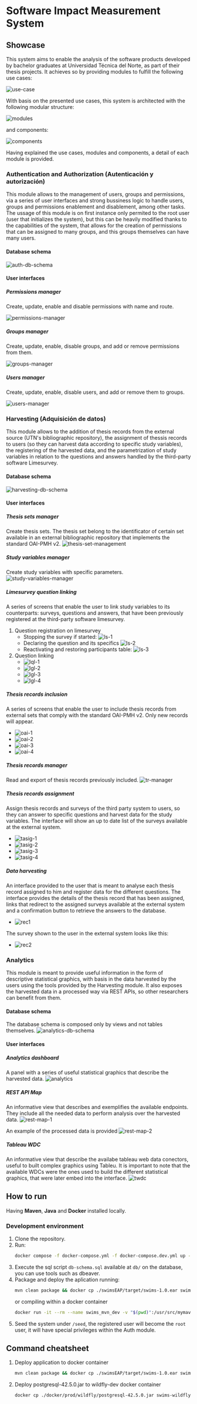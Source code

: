 # Software Impact Measurement System

## Showcase

This system aims to enable the analysis of the software products developed by bachelor graduates at Universidad Técnica del Norte, as part of their thesis projects. It achieves so by providing modules to fulfill the following use cases:

![use-case](./attachments/images/use-cases.png)

With basis on the presented use cases, this system is architected with the following modular structure:

![modules](./attachments/images/blocks-d2.png)

and components:

![components](./attachments/images/blocks-d1.png)

Having explained the use cases, modules and components, a detail of each module is provided.

### Authentication and Authorization (Autenticación y autorización)

This module allows to the management of users, groups and permissions, via a series of user interfaces and strong bussiness logic to handle users, groups and permissions enablement and disablement, among other tasks.  
The ussage of this module is on first instance only permited to the root user (user that initializes the system), but this can be heavily modified thanks to the capabilities of the system, that allows for the creation of permissions that can be assigned to many groups, and this groups themselves can have many users.

#### Database schema

![auth-db-schema](./attachments/images/swimsdb%20-%20auth.png)

#### User interfaces

##### Permissions manager

Create, update, enable and disable permissions with name and route.

![permissions-manager](./attachments/images/permissions-manager.png)

##### Groups manager

Create, update, enable, disable groups, and add or remove permissions from them.

![groups-manager](./attachments/images/groups-manager.png)

##### Users manager

Create, update, enable, disable users, and add or remove them to groups.

![users-manager](./attachments/images/users-manager.png)

### Harvesting (Adquisición de datos)

This module allows to the addition of thesis records from the external source (UTN's bibliographic repository), the assignment of thessis records to users (so they can harvest data according to specific study variables), the registering of the harvested data, and the parametrization of study variables in relation to the questions and answers handled by the third-party software Limesurvey.

#### Database schema

![harvesting-db-schema](./attachments/images/swimsdb%20-%20harvesting.png)

#### User interfaces

##### Thesis sets manager

Create thesis sets. The thesis set belong to the identificator of certain set available in an external bibliographic repository that implements the standard OAI-PMH v2.
![thesis-set-management](./attachments/images/thesis-set-management.png)

##### Study variables manager

Create study variables with specific parameters.
![study-variables-manager](./attachments/images/study-variable-manager.png)

##### Limesurvey question linking

A series of screens that enable the user to link study variables to its counterparts: surveys, questions and answers, that have been previously registered at the third-party software limesurvey.

1. Question registration on limesurvey
   - Stopping the survey if started:
     ![ls-1](./attachments/images/ls-linking-1.png)
   - Declaring the question and its specifics
     ![ls-2](./attachments/images/ls-linking-2.png)
   - Reactivating and restoring participants table:
     ![ls-3](./attachments/images/ls-linking-3.png)
2. Question linking
   - ![lql-1](./attachments/images/sv-linking-1.png)
   - ![lgl-2](./attachments/images/sv-linking-2.png)
   - ![lgl-3](./attachments/images/sv-linking-3.png)
   - ![lgl-4](./attachments/images/sv-linking-4.png)

##### Thesis records inclusion

A series of screens that enable the user to include thesis records from external sets that comply with the standard OAI-PMH v2. Only new records will appear.

- ![oai-1](./attachments/images/oai1.png)
- ![oai-2](./attachments/images/oai2.png)
- ![oai-3](./attachments/images/oai3.png)
- ![oai-4](./attachments/images/oai4.png)

##### Thesis records manager

Read and export of thesis records previously included.
![tr-manager](./attachments/images/tr-manager.png)

##### Thesis records assignment

Assign thesis records and surveys of the third party system to users, so they can answer to specific questions and harvest data for the study variables. The interface will show an up to date list of the surveys available at the external system.

- ![tasig-1](./attachments/images/tasig1.png)
- ![tasig-2](./attachments/images/tasig2.png)
- ![tasig-3](./attachments/images/tasig3.png)
- ![tasig-4](./attachments/images/tasig4.png)

##### Data harvesting

An interface provided to the user that is meant to analyse each thesis record assigned to him and register data for the different questions. The interface provides the details of the thesis record that has been assigned, links that redirect to the assigned surveys available at the external system and a confirmation button to retrieve the answers to the database.

- ![rec1](./attachments/images/rec1.png)

The survey shown to the user in the external system looks like this:

- ![rec2](./attachments/images/rec2.png)

### Analytics

This module is meant to provide useful information in the form of descriptive statistical graphics, with basis in the data harvested by the users using the tools provided by the Harvesting module. It also exposes the harvested data in a processed way via REST APIs, so other researchers can benefit from them.

#### Database schema

The database schema is composed only by views and not tables themselves.
![analytics-db-schema](./attachments/images/swimsdb%20-%20analytics.png)

#### User interfaces

##### Analytics dashboard

A panel with a series of useful statistical graphics that describe the harvested data.
![analytics](./attachments/images/analytics.png)

##### REST API Map

An informative view that describes and exemplifies the available endpoints. They include all the needed data to perform analysis over the harvested data.
![rest-map-1](./attachments/images/restmap1.png)

An example of the processed data is provided
![rest-map-2](./attachments/images/restmap2.png)

##### Tableau WDC

An informative view that describe the availabe tableau web data conectors, useful to built complex graphics using Tableu. It is important to note that the available WDCs were the ones used to build the different statistical graphics, that were later embed into the interface.
![twdc](./attachments/images/twdc.png)

## How to run

Having **Maven**, **Java** and **Docker** installed locally.

### Development environment

1. Clone the repository.
2. Run:
   ```bash
   docker compose -f docker-compose.yml -f docker-compose.dev.yml up -d
   ```
3. Execute the sql script `db-schema.sql` available at `db/` on the database, you can use tools such as dbeaver.
4. Package and deploy the aplication running:
   ```bash
   mvn clean package && docker cp ./swimsEAP/target/swims-1.0.ear swims-wildfly-dev:/app
   ```
   or compiling within a docker container
   ```bash
   docker run -it --rm --name swims_mvn_dev -v "$(pwd)":/usr/src/mymaven -v ~/.m2:/root/.m2 -w /usr/src/mymaven maven:3-openjdk-11 mvn clean install && docker cp ./swimsEAP/target/swims-1.0.ear swims-wildfly-dev:/app
   ```
5. Seed the system under `/seed`, the registered user will become the `root` user, it will have special privileges within the Auth module.

## Command cheatsheet

1. Deploy application to docker container

   ```bash
   mvn clean package && docker cp ./swimsEAP/target/swims-1.0.ear swims-wildfly-dev:/app
   ```

2. Deploy postgresql-42.5.0.jar to wildfly-dev docker container

   ```bash
   docker cp ./docker/prod/wildfly/postgresql-42.5.0.jar swims-wildfly-dev:/app
   ```
